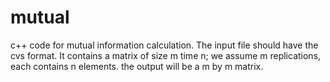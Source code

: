 # mutual
c++ code for mutual information calculation. 
The input file should have the cvs format. It contains a matrix of size m time n; 
we assume m replications, each contains n elements.
the output will be a m by m matrix.
